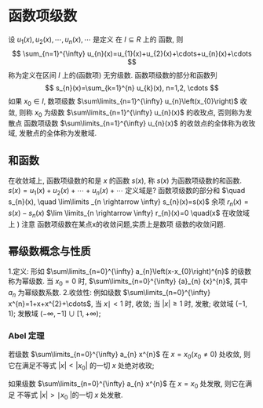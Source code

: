 # 函数项级数

设 $u_{1}(x), u_{2}(x), \cdots, u_{n}(x), \cdots$ 是定义 在 $I \subseteq R$ 上的 函数, 则
$$
\sum_{n=1}^{\infty} u_{n}(x)=u_{1}(x)+u_{2}(x)+\cdots+u_{n}(x)+\cdots
$$
称为定义在区间 $I$ 上的(函数项) 无穷级数.
函数项级数的部分和函数列
$$
s_{n}(x)=\sum_{k=1}^{n} u_{k}(x), n=1,2, \cdots
$$
如果 $x_{0} \in I$, 数项级数 $\sum\limits_{n=1}^{\infty} u_{n}\left(x_{0}\right)$ 收敛,
则称 $x_{0}$ 为级数 $\sum\limits_{n=1}^{\infty} u_{n}(x)$ 的收玫点, 否则称为发散点 函数项级数 $\sum\limits_{n=1}^{\infty} u_{n}(x)$ 的收敛点的全体称为收玫域, 发散点的全体称为发散域.

## 和函数

在收敛域上, 函数项级数的和是 $x$ 的函数 $s(x)$, 称 $s(x)$ 为函数项级数的和函数.
${s}({x})={u}_{1}({x})+{u}_{2}({x})+\cdots+{u}_{n}(x)+\cdots$ 定义域是?
函数项级数的部分和 $\quad s_{n}(x), \quad \lim\limits _{n \rightarrow \infty} s_{n}(x)=s(x)$
余项 $r_{n}(x)=s(x)-s_{n}(x)$
$\lim \limits_{n \rightarrow \infty} r_{n}(x)=0 \quad(x$ 在收敛域上 $)$
注意 函数项级数在某点x的收敛问题,实质上是数项 级数的收敛问题.

## 幂级数概念与性质

1.定义: 形如 $\sum\limits_{n=0}^{\infty} a_{n}\left(x-x_{0}\right)^{n}$ 的级数称为幂级数. 当 ${x}_{0}={0}$ 时, $\sum\limits_{n=0}^{\infty} {a}_{n} {x}^{n}$, 其中 ${a}_{n}$ 为幂级数系数.
2.收敛性: 例如级数 $\sum\limits_{n=0}^{\infty} x^{n}=1+x+x^{2}+\cdots$, 当 $x \mid<1$ 时, 收敛; 当 $|x| \geq 1$ 时, 发散;
收敛域 $(-1,1) ;$ 发散域 $(-\infty,-1] \cup[1,+\infty)$;

### Abel 定理

若级数 $\sum\limits_{n=0}^{\infty} a_{n} x^{n}$ 在 $x=x_{0}\left(x_{0} \neq 0\right)$ 处收敛, 
则它在满足不等式 $|x|<\left|x_{0}\right|$ 的一切 $x$ 处绝对收玫; 

如果级数 $\sum\limits_{n=0}^{\infty} a_{n} x^{n}$ 在 $x=x_{0}$ 处发散, 
则它在满足 不等式 $|{x}|>\mid {x}_{{0}}$ |的一切 ${x}$ 处发散.

